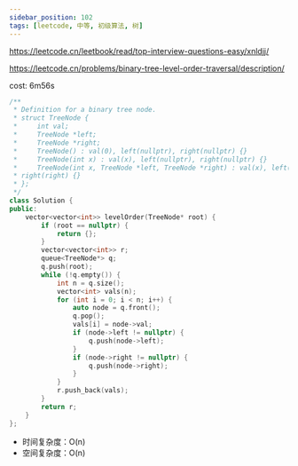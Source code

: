 ```yaml
---
sidebar_position: 102
tags: [leetcode, 中等, 初级算法, 树]
---
```


https://leetcode.cn/leetbook/read/top-interview-questions-easy/xnldjj/

https://leetcode.cn/problems/binary-tree-level-order-traversal/description/

cost: 6m56s

```cpp
/**
 * Definition for a binary tree node.
 * struct TreeNode {
 *     int val;
 *     TreeNode *left;
 *     TreeNode *right;
 *     TreeNode() : val(0), left(nullptr), right(nullptr) {}
 *     TreeNode(int x) : val(x), left(nullptr), right(nullptr) {}
 *     TreeNode(int x, TreeNode *left, TreeNode *right) : val(x), left(left),
 * right(right) {}
 * };
 */
class Solution {
public:
    vector<vector<int>> levelOrder(TreeNode* root) {
        if (root == nullptr) {
            return {};
        }
        vector<vector<int>> r;
        queue<TreeNode*> q;
        q.push(root);
        while (!q.empty()) {
            int n = q.size();
            vector<int> vals(n);
            for (int i = 0; i < n; i++) {
                auto node = q.front();
                q.pop();
                vals[i] = node->val;
                if (node->left != nullptr) {
                    q.push(node->left);
                }
                if (node->right != nullptr) {
                    q.push(node->right);
                }
            }
            r.push_back(vals);
        }
        return r;
    }
};
```

- 时间复杂度：O(n)
- 空间复杂度：O(n)

